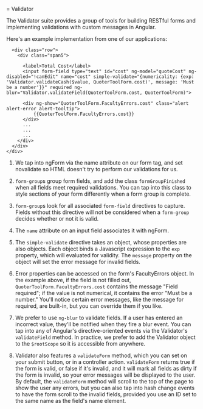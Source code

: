 = Validator

The Validator suite provides a group of tools for building RESTful forms and implementing validations with custom messages in Angular. 

Here's an example implementation from one of our applications:

  <form name="QuoterToolForm" novalidate>
    <div form-group form="QuoterToolForm">
                  
      <div class="row">
        <div class="span5">

          <label>Total Cost</label>
          <input form-field type="text" id="cost" ng-model="quoteCost" ng-disabled="!canEdit" name="cost" simple-validate="{numericality: {exp: 'Validator.validateCash($value, QuoterToolForm.cost)', message: 'Must be a number'}}" required ng-blur="Validator.validateField(QuoterToolForm.cost, QuoterToolForm)">
          
          <div ng-show="QuoterToolForm.FacultyErrors.cost" class="alert alert-error alert-tooltip">
              {{QuoterToolForm.FacultyErrors.cost}}
          </div>
          ...
          ...
          ...
        </div>
      </div>
    </div>
  </form>

1) We tap into ngForm via the name attribute on our form tag, and set novalidate so HTML doesn't try to perform our validations for us.

2) `form-group`s group form fields, and add the class `formGroupFinished` when all fields meet required validations. You can tap into this class to style sections of your form differently when a form group is complete.

3) `form-group`s look for all associated `form-field` directives to capture. Fields without this directive will not be considered when a `form-group` decides whether or not it is valid.

4) The `name` attribute on an input field associates it with ngForm.

5) The `simple-validate` directive takes an object, whose properties are also objects. Each object binds a Javascript expression to the `exp` property, which will evaluated for validity. The `message` property on the object will set the error message for invalid fields.

6) Error properties can be accessed on the form's FacultyErrors object. In the example above, if the field is not filled out, `QuoterToolForm.FacultyErrors.cost` contains the message "Field required"; if the value is not numerical, it contains the error "Must be a number." You'll notice certain error messages, like the message for required, are built-in, but you can override them if you like. 

7) We prefer to use `ng-blur` to validate fields. If a user has entered an incorrect value, they'll be notified when they fire a blur event. You can tap into any of Angular's directive-oriented events via the Validator's `validateField` method. In practice, we prefer to add the Validator object to the `$rootScope` so it is accessible from anywhere. 

8) Validator also features a `validateForm` method, which you can set on your submit button, or in a controller action. `validateForm` returns true if the form is valid, or false if it's invalid, and it will mark all fields as dirty if the form is invalid, so your error messages will be displayed to the user. By default, the `validateForm` method will scroll to the top of the page to show the user any errors, but you can also tap into hash change events to have the form scroll to the invalid fields, provided you use an ID set to the same name as the field's name element. 
